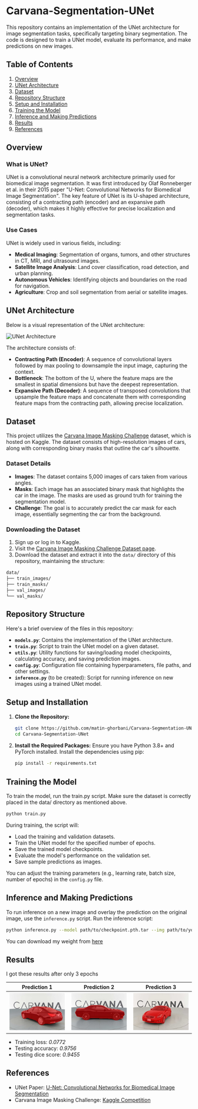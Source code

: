 # Carvana-Segmentation-UNet

This repository contains an implementation of the UNet architecture for image segmentation tasks, specifically targeting binary segmentation. The code is designed to train a UNet model, evaluate its performance, and make predictions on new images.

## Table of Contents

1. [Overview](#overview)
2. [UNet Architecture](#unet-architecture)
3. [Dataset](#dataset)
4. [Repository Structure](#repository-structure)
5. [Setup and Installation](#setup-and-installation)
6. [Training the Model](#training-the-model)
7. [Inference and Making Predictions](#inference-and-making-predictions)
8. [Results](#results)
9. [References](#references)

## Overview

### What is UNet?

UNet is a convolutional neural network architecture primarily used for biomedical image segmentation. It was first introduced by Olaf Ronneberger et al. in their 2015 paper "U-Net: Convolutional Networks for Biomedical Image Segmentation". The key feature of UNet is its U-shaped architecture, consisting of a contracting path (encoder) and an expansive path (decoder), which makes it highly effective for precise localization and segmentation tasks.

### Use Cases

UNet is widely used in various fields, including:

- **Medical Imaging**: Segmentation of organs, tumors, and other structures in CT, MRI, and ultrasound images.
- **Satellite Image Analysis**: Land cover classification, road detection, and urban planning.
- **Autonomous Vehicles**: Identifying objects and boundaries on the road for navigation.
- **Agriculture**: Crop and soil segmentation from aerial or satellite images.

## UNet Architecture

Below is a visual representation of the UNet architecture:

![UNet Architecture](https://lmb.informatik.uni-freiburg.de/people/ronneber/u-net/u-net-architecture.png)

The architecture consists of:

- **Contracting Path (Encoder)**: A sequence of convolutional layers followed by max pooling to downsample the input image, capturing the context.
- **Bottleneck**: The bottom of the U, where the feature maps are the smallest in spatial dimensions but have the deepest representation.
- **Expansive Path (Decoder)**: A sequence of transposed convolutions that upsample the feature maps and concatenate them with corresponding feature maps from the contracting path, allowing precise localization.

## Dataset

This project utilizes the [Carvana Image Masking Challenge](https://www.kaggle.com/c/carvana-image-masking-challenge/data) dataset, which is hosted on Kaggle. The dataset consists of high-resolution images of cars, along with corresponding binary masks that outline the car's silhouette.

### Dataset Details

- **Images**: The dataset contains 5,000 images of cars taken from various angles.
- **Masks**: Each image has an associated binary mask that highlights the car in the image. The masks are used as ground truth for training the segmentation model.
- **Challenge**: The goal is to accurately predict the car mask for each image, essentially segmenting the car from the background.

### Downloading the Dataset

1. Sign up or log in to Kaggle.
2. Visit the [Carvana Image Masking Challenge Dataset page](https://www.kaggle.com/c/carvana-image-masking-challenge/data).
3. Download the dataset and extract it into the `data/` directory of this repository, maintaining the structure:

```plain
data/
├── train_images/
├── train_masks/
├── val_images/
└── val_masks/
```

## Repository Structure

Here's a brief overview of the files in this repository:

- **`models.py`**: Contains the implementation of the UNet architecture.
- **`train.py`**: Script to train the UNet model on a given dataset.
- **`utils.py`**: Utility functions for saving/loading model checkpoints, calculating accuracy, and saving prediction images.
- **`config.py`**: Configuration file containing hyperparameters, file paths, and other settings.
- **`inference.py`** (to be created): Script for running inference on new images using a trained UNet model.

## Setup and Installation

1. **Clone the Repository:**

    ```bash
    git clone https://github.com/matin-ghorbani/Carvana-Segmentation-UNet
    cd Carvana-Segmentation-UNet
    ```

2. **Install the Required Packages:**
    Ensure you have Python 3.8+ and PyTorch installed. Install the dependencies using pip:

    ```bash
    pip install -r requirements.txt
    ```

## Training the Model

To train the model, run the train.py script. Make sure the dataset is correctly placed in the data/ directory as mentioned above.

```bash
python train.py
```

During training, the script will:

- Load the training and validation datasets.
- Train the UNet model for the specified number of epochs.
- Save the trained model checkpoints.
- Evaluate the model's performance on the validation set.
- Save sample predictions as images.

You can adjust the training parameters (e.g., learning rate, batch size, number of epochs) in the `config.py` file.

## Inference and Making Predictions

To run inference on a new image and overlay the prediction on the original image, use the `inference.py` script. Run the inference script:

```bash
python inference.py --model path/to/checkpoint.pth.tar --img path/to/your/image.jpg --save
```

You can download my weight from [here](https://drive.google.com/file/d/1WK-BsxPHHNNrnAgT6rga-nN1Ne5CTF64/view?usp=sharing)

## Results

I got these results after only 3 epochs

| **Prediction 1** | **Prediction 2** | **Prediction 3** |
|:----------------:|:----------------:|:----------------:|
| ![Result 1](./outputs/result1.png) | ![Result 2](./outputs/result2.png) | ![Result 3](./outputs/result3.png) |

- Training loss: *0.0772*
- Testing accuracy: *0.9756*
- Testing dice score: *0.9455*

## References

- UNet Paper: [U-Net: Convolutional Networks for Biomedical Image Segmentation](https://arxiv.org/abs/1505.04597)
- Carvana Image Masking Challenge: [Kaggle Competition](https://www.kaggle.com/c/carvana-image-masking-challenge)
